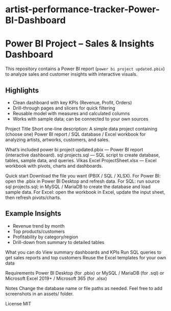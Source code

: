 # artist-performance-tracker-Power-BI-Dashboard

# Power BI Project – Sales & Insights Dashboard
This repository contains a Power BI report (`power bi project updated.pbix`) to analyze sales and customer insights with interactive visuals.

## Highlights
- Clean dashboard with key KPIs (Revenue, Profit, Orders)
- Drill-through pages and slicers for quick filtering
- Reusable model with measures and calculated columns
- Works with sample data; can be connected to your own sources


Project Title
Short one-line description: A simple data project containing (choose one) Power BI report / SQL database / Excel workbook for analyzing artists, artworks, customers, and sales.

What’s included
power bi project updated.pbix — Power BI report (interactive dashboard).
sql projects.sql — SQL script to create database, tables, sample data, and queries.
Vikas Excel ProjectSheet.xlsx — Excel workbook with pivots, charts and dashboards.


Quick start
Download the file you want (PBIX / SQL / XLSX).
For Power BI: open the .pbix in Power BI Desktop and refresh data.
For SQL: run source sql projects.sql; in MySQL / MariaDB to create the database and load sample data.
For Excel: open the workbook in Excel, update the input sheet, then refresh pivots/charts.

## Example Insights
- Revenue trend by month
- Top products/customers
- Profitability by category/region
- Drill-down from summary to detailed tables


What you can do
View summary dashboards and KPIs
Run SQL queries to get sales reports and top customers
Reuse the Excel templates for your own data

Requirements
Power BI Desktop (for .pbix) or
MySQL / MariaDB (for .sql) or
Microsoft Excel 2019+ / Microsoft 365 (for .xlsx)

Notes
Change the database name or file paths as needed.
Feel free to add screenshots in an assets/ folder.

License
MIT
